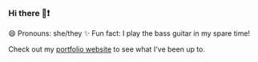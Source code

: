 ### Hi there 👋❗

😄 Pronouns: she/they
✨ Fun fact: I play the bass guitar in my spare time!

Check out my [portfolio website](https://clairedurant.dev) to see what I've been up to.
